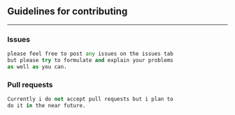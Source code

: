 ## Guidelines for contributing 

-----------------------------------------
### **Issues**
```python
please feel free to post any issues on the issues tab
but please try to formulate and explain your problems 
as well as you can.
```
### **Pull requests**
```python
Currently i do not accept pull requests but i plan to
do it in the near future.
```
